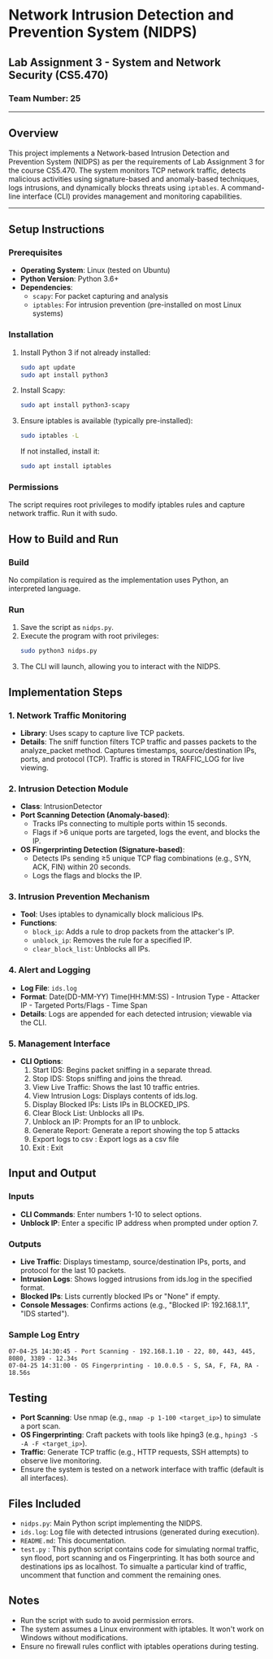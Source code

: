 # Network Intrusion Detection and Prevention System (NIDPS)
## Lab Assignment 3 - System and Network Security (CS5.470)
### Team Number: 25

---

## Overview
This project implements a Network-based Intrusion Detection and Prevention System (NIDPS) as per the requirements of Lab Assignment 3 for the course CS5.470. The system monitors TCP network traffic, detects malicious activities using signature-based and anomaly-based techniques, logs intrusions, and dynamically blocks threats using `iptables`. A command-line interface (CLI) provides management and monitoring capabilities.

---

## Setup Instructions

### Prerequisites
- **Operating System**: Linux (tested on Ubuntu)
- **Python Version**: Python 3.6+
- **Dependencies**:
  - `scapy`: For packet capturing and analysis
  - `iptables`: For intrusion prevention (pre-installed on most Linux systems)

### Installation
1. Install Python 3 if not already installed:
   ```bash
   sudo apt update
   sudo apt install python3
   ```

2. Install Scapy:
   ```bash
   sudo apt install python3-scapy
   ```

3. Ensure iptables is available (typically pre-installed):
   ```bash
   sudo iptables -L
   ```
   If not installed, install it:
   ```bash
   sudo apt install iptables
   ```

### Permissions
The script requires root privileges to modify iptables rules and capture network traffic. Run it with sudo.

## How to Build and Run

### Build
No compilation is required as the implementation uses Python, an interpreted language.

### Run
1. Save the script as `nidps.py`.
2. Execute the program with root privileges:
   ```bash
   sudo python3 nidps.py
   ```
3. The CLI will launch, allowing you to interact with the NIDPS.

## Implementation Steps

### 1. Network Traffic Monitoring
- **Library**: Uses scapy to capture live TCP packets.
- **Details**: The sniff function filters TCP traffic and passes packets to the analyze_packet method. Captures timestamps, source/destination IPs, ports, and protocol (TCP). Traffic is stored in TRAFFIC_LOG for live viewing.

### 2. Intrusion Detection Module
- **Class**: IntrusionDetector
- **Port Scanning Detection (Anomaly-based)**:
  - Tracks IPs connecting to multiple ports within 15 seconds.
  - Flags if >6 unique ports are targeted, logs the event, and blocks the IP.
- **OS Fingerprinting Detection (Signature-based)**:
  - Detects IPs sending ≥5 unique TCP flag combinations (e.g., SYN, ACK, FIN) within 20 seconds.
  - Logs the flags and blocks the IP.

### 3. Intrusion Prevention Mechanism
- **Tool**: Uses iptables to dynamically block malicious IPs.
- **Functions**:
  - `block_ip`: Adds a rule to drop packets from the attacker's IP.
  - `unblock_ip`: Removes the rule for a specified IP.
  - `clear_block_list`: Unblocks all IPs.

### 4. Alert and Logging
- **Log File**: `ids.log`
- **Format**: Date(DD-MM-YY) Time(HH:MM:SS) - Intrusion Type - Attacker IP - Targeted Ports/Flags - Time Span
- **Details**: Logs are appended for each detected intrusion; viewable via the CLI.

### 5. Management Interface
- **CLI Options**:
  1. Start IDS: Begins packet sniffing in a separate thread.
  2. Stop IDS: Stops sniffing and joins the thread.
  3. View Live Traffic: Shows the last 10 traffic entries.
  4. View Intrusion Logs: Displays contents of ids.log.
  5. Display Blocked IPs: Lists IPs in BLOCKED_IPS.
  6. Clear Block List: Unblocks all IPs.
  7. Unblock an IP: Prompts for an IP to unblock.
  8. Generate Report: Generate a report showing the top 5 attacks
  9. Export logs to csv : Export logs as a csv file
  10. Exit : Exit

## Input and Output

### Inputs
- **CLI Commands**: Enter numbers 1-10 to select options.
- **Unblock IP**: Enter a specific IP address when prompted under option 7.

### Outputs
- **Live Traffic**: Displays timestamp, source/destination IPs, ports, and protocol for the last 10 packets.
- **Intrusion Logs**: Shows logged intrusions from ids.log in the specified format.
- **Blocked IPs**: Lists currently blocked IPs or "None" if empty.
- **Console Messages**: Confirms actions (e.g., "Blocked IP: 192.168.1.1", "IDS started").

### Sample Log Entry
```
07-04-25 14:30:45 - Port Scanning - 192.168.1.10 - 22, 80, 443, 445, 8080, 3389 - 12.34s
07-04-25 14:31:00 - OS Fingerprinting - 10.0.0.5 - S, SA, F, FA, RA - 18.56s
```

## Testing
- **Port Scanning**: Use nmap (e.g., `nmap -p 1-100 <target_ip>`) to simulate a port scan.
- **OS Fingerprinting**: Craft packets with tools like hping3 (e.g., `hping3 -S -A -F <target_ip>`).
- **Traffic**: Generate TCP traffic (e.g., HTTP requests, SSH attempts) to observe live monitoring.
- Ensure the system is tested on a network interface with traffic (default is all interfaces).

## Files Included
- `nidps.py`: Main Python script implementing the NIDPS.
- `ids.log`: Log file with detected intrusions (generated during execution).
- `README.md`: This documentation.
- `test.py` : This python script contains code for simulating normal traffic, syn flood, port   scanning and os Fingerprinting. It has both source and destinations ips as localhost. To simualte a particular kind of traffic, uncomment that function and comment the remaining ones.

## Notes
- Run the script with sudo to avoid permission errors.
- The system assumes a Linux environment with iptables. It won't work on Windows without modifications.
- Ensure no firewall rules conflict with iptables operations during testing.